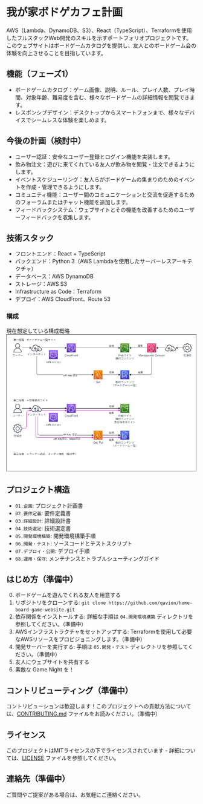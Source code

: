 # 我が家ボドゲカフェ計画

AWS（Lambda、DynamoDB、S3）、React（TypeScript）、Terraformを使用したフルスタックWeb開発のスキルを示すポートフォリオプロジェクトです。  
このウェブサイトはボードゲームカタログを提供し、友人とのボードゲーム会の体験を向上させることを目指しています。

## 機能（フェーズ1）

* ボードゲームカタログ：ゲーム画像、説明、ルール、プレイ人数、プレイ時間、対象年齢、難易度を含む、様々なボードゲームの詳細情報を閲覧できます。
* レスポンシブデザイン：デスクトップからスマートフォンまで、様々なデバイスでシームレスな体験を楽しめます。

## 今後の計画（検討中）

* ユーザー認証：安全なユーザー登録とログイン機能を実装します。
* 飲み物注文：遊びに来てくれている友人が飲み物を閲覧・注文できるようにします。
* イベントスケジューリング：友人らがボードゲームの集まりのためのイベントを作成・管理できるようにします。
* コミュニティ機能：ユーザー間のコミュニケーションと交流を促進するためのフォーラムまたはチャット機能を追加します。
* フィードバックシステム：ウェブサイトとその機能を改善するためのユーザーフィードバックを収集します。

## 技術スタック

* フロントエンド：React + TypeScript
* バックエンド：Python 3（AWS Lambdaを使用したサーバーレスアーキテクチャ）
* データベース：AWS DynamoDB
* ストレージ：AWS S3
* Infrastructure as Code：Terraform
* デプロイ：AWS CloudFront、Route 53

### 構成

現在想定している構成概略
![](./03.詳細設計/aws_architecture.drawio.png)

## プロジェクト構造

* `01.企画`: プロジェクト計画書
* `02.要件定義`: 要件定義書
* `03.詳細設計`: 詳細設計書
* `04.技術選定`: 技術選定書
* `05.開発環境構築`: 開発環境構築手順
* `06.開発・テスト`: ソースコードとテストスクリプト
* `07.デプロイ・公開`: デプロイ手順
* `08.運用・保守`: メンテナンスとトラブルシューティングガイド

## はじめ方（準備中）

0. ボードゲームを遊んでくれる友人を用意する
1. リポジトリをクローンする: `git clone https://github.com/qavion/home-board-game-website.git`
2. 依存関係をインストールする: 詳細な手順は `04.開発環境構築` ディレクトリを参照してください。（準備中）
3. AWSインフラストラクチャをセットアップする: Terraformを使用して必要なAWSリソースをプロビジョニングします。（準備中）
4. 開発サーバーを実行する: 手順は `05.開発・テスト` ディレクトリを参照してください。（準備中）
5. 友人にウェブサイトを共有する
6. 素敵な Game Night を！

## コントリビューティング（準備中）

コントリビューションは歓迎します！このプロジェクトへの貢献方法については、[CONTRIBUTING.md](CONTRIBUTING.md) ファイルをお読みください。（準備中）

## ライセンス

このプロジェクトはMITライセンスの下でライセンスされています - 詳細については、[LICENSE](LICENSE) ファイルを参照してください。

## 連絡先（準備中）

ご質問やご提案がある場合は、お気軽にご連絡ください。
